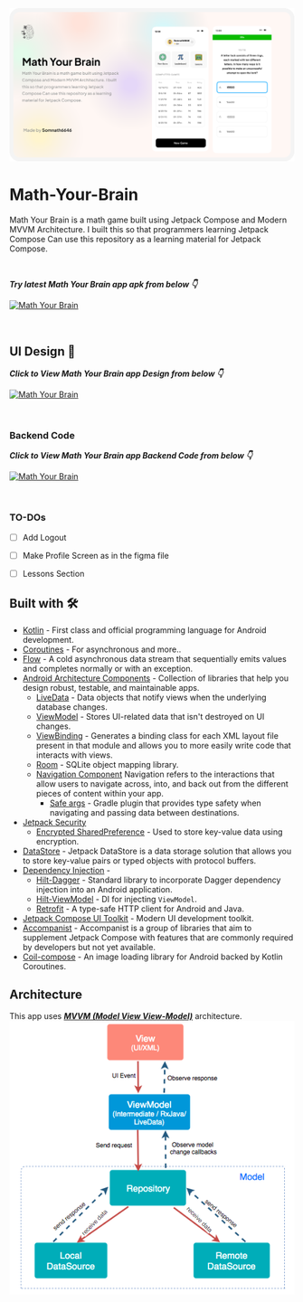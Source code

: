 

![GitHub Cards Preview](https://github.com/Somnath6646/Math-Your-Brain/blob/main/myb-github-cover.png?raw=true)

# Math-Your-Brain
Math Your Brain is a math game built using Jetpack Compose and Modern MVVM Architecture. I built this so that programmers learning Jetpack Compose Can use this repository as a learning material for Jetpack Compose. 

<br />

***Try latest Math Your Brain app apk from below 👇***

[![Math Your Brain](https://img.shields.io/badge/MYB-APK-black.svg?style=for-the-badge&logo=android)](https://github.com/Somnath6646/Math-Your-Brain/releases/download/APKRelease/myb-release.apk)

<br />

## UI Design 🎨

***Click to View Math Your Brain app Design from below 👇***

[![Math Your Brain](https://img.shields.io/badge/MYB-FIGMA-black.svg?style=for-the-badge&logo=figma)](https://www.figma.com/file/yRgrdPy6lJFXmV7oLGn7pg/Math-Your-Brain?node-id=0%3A1)

<br />

### Backend Code

***Click to View Math Your Brain app Backend Code from below 👇***

[![Math Your Brain](https://img.shields.io/badge/MYB-Backend-black.svg?style=for-the-badge&logo=github)](https://github.com/rounaksingh1694/myb-backend)


<br />

### TO-DOs

- [ ] Add Logout
- [ ] Make Profile Screen as in the figma file
- [ ] Lessons Section


## Built with 🛠

- [Kotlin](https://kotlinlang.org/) - First class and official programming language for Android development.
- [Coroutines](https://kotlinlang.org/docs/reference/coroutines-overview.html) - For asynchronous and more..
- [Flow](https://kotlin.github.io/kotlinx.coroutines/kotlinx-coroutines-core/kotlinx.coroutines.flow/-flow/) - A cold asynchronous data stream that sequentially emits values and completes normally or with an exception.
- [Android Architecture Components](https://developer.android.com/topic/libraries/architecture) - Collection of libraries that help you design robust, testable, and maintainable apps.
  - [LiveData](https://developer.android.com/topic/libraries/architecture/livedata) - Data objects that notify views when the underlying database changes.
  - [ViewModel](https://developer.android.com/topic/libraries/architecture/viewmodel) - Stores UI-related data that isn't destroyed on UI changes. 
  - [ViewBinding](https://developer.android.com/topic/libraries/view-binding) - Generates a binding class for each XML layout file present in that module and allows you to more easily write code that interacts with views.
  - [Room](https://developer.android.com/topic/libraries/architecture/room) - SQLite object mapping library.
  - [Navigation Component](https://developer.android.com/guide/navigation/navigation-getting-started) Navigation refers to the interactions that allow users to navigate across, into, and back out from the different pieces of content within your app.
    - [Safe args](https://developer.android.com/guide/navigation/navigation-pass-data#Safe-args) - Gradle plugin that provides type safety when navigating and passing data between destinations. 
- [Jetpack Security](https://developer.android.com/topic/security/)
    - [Encrypted SharedPreference](https://developer.android.com/topic/security/data) - Used to store key-value data using encryption.
- [DataStore](https://developer.android.com/topic/libraries/architecture/datastore) - Jetpack DataStore is a data storage solution that allows you to store key-value pairs or typed objects with protocol buffers.
- [Dependency Injection](https://developer.android.com/training/dependency-injection) - 
  - [Hilt-Dagger](https://dagger.dev/hilt/) - Standard library to incorporate Dagger dependency injection into an Android application.
  - [Hilt-ViewModel](https://developer.android.com/training/dependency-injection/hilt-jetpack) - DI for injecting `ViewModel`.
  - [Retrofit](https://square.github.io/retrofit/) - A type-safe HTTP client for Android and Java.
- [Jetpack Compose UI Toolkit](https://developer.android.com/jetpack/compose) - Modern UI development toolkit.
- [Accompanist](https://google.github.io/accompanist/) - Accompanist is a group of libraries that aim to supplement Jetpack Compose with features that are commonly required by developers but not yet available.
- [Coil-compose](https://coil-kt.github.io/coil/compose/) - An image loading library for Android backed by Kotlin Coroutines.

## Architecture

This app uses [_**MVVM (Model View View-Model)**_](https://developer.android.com/jetpack/docs/guide#recommended-app-arch) architecture.
![MVVM Architecture](https://github.com/Somnath6646/Math-Your-Brain/blob/main/mvvm.png)
